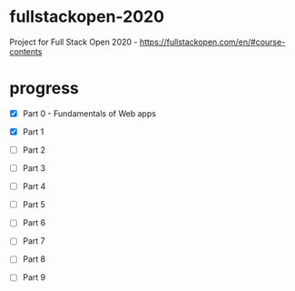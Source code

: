 # fullstackopen-2020
Project for Full Stack Open 2020 - https://fullstackopen.com/en/#course-contents

# progress
- [x] Part 0 - Fundamentals of Web apps
- [x] Part 1
- [ ] Part 2
- [ ] Part 3
- [ ] Part 4
- [ ] Part 5
- [ ] Part 6
- [ ] Part 7
- [ ] Part 8
- [ ] Part 9

